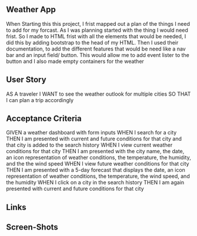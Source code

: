 ## Weather App 

When Starting this this project, I frist mapped out a plan of the things I need to add for my forcast. As I was planning started with the thing I would need frist. So I made to HTML frist with all the elements that would be needed, I did this by adding bootstrap to the head of my HTML. Then I used their documentation, to add the different features that would be need like a nav bar and an input field/ button. This would allow me to add event lister to the button and I also made empty containers for the weather 





## User Story

AS A traveler
I WANT to see the weather outlook for multiple cities
SO THAT I can plan a trip accordingly

## Acceptance Criteria

GIVEN a weather dashboard with form inputs
WHEN I search for a city
THEN I am presented with current and future conditions for that city and that city is added to the search history
WHEN I view current weather conditions for that city
THEN I am presented with the city name, the date, an icon representation of weather conditions, the temperature, the humidity, and the the wind speed
WHEN I view future weather conditions for that city
THEN I am presented with a 5-day forecast that displays the date, an icon representation of weather conditions, the temperature, the wind speed, and the humidity
WHEN I click on a city in the search history
THEN I am again presented with current and future conditions for that city

## Links 





## Screen-Shots 